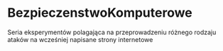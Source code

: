 # BezpieczenstwoKomputerowe
Seria eksperymentów polagająca na przeprowadzeniu różnego rodzaju ataków na wcześniej napisane strony internetowe

